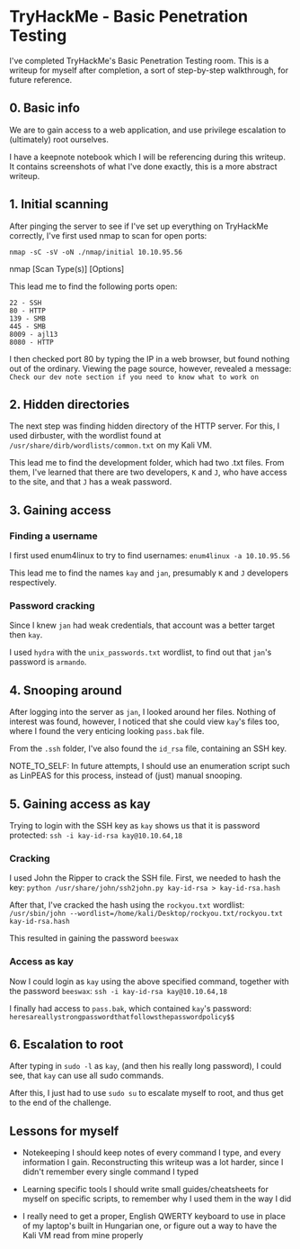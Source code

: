 # TryHackMe - Basic Penetration Testing

I've completed TryHackMe's Basic Penetration Testing room. This is a writeup for myself after completion, a sort of step-by-step walkthrough, for future reference.

## 0. Basic info

We are to gain access to a web application, and use privilege escalation to (ultimately) root ourselves.

I have a keepnote notebook which I will be referencing during this writeup. It contains screenshots of what I've done exactly, this is a more abstract writeup.

## 1. Initial scanning

After pinging the server to see if I've set up everything on TryHackMe correctly, I've first used nmap to scan for open ports:

`nmap -sC -sV -oN ./nmap/initial 10.10.95.56`

nmap [Scan Type(s)] [Options]

This lead me to find the following ports open:
```
22 - SSH
80 - HTTP
139 - SMB
445 - SMB
8009 - ajl13
8080 - HTTP
```

I then checked port 80 by typing the IP in a web browser, but found nothing out of the ordinary. Viewing the page source, however, revealed a message:
`Check our dev note section if you need to know what to work on`

## 2. Hidden directories

The next step was finding hidden directory of the HTTP server. For this, I used dirbuster, with the wordlist found at `/usr/share/dirb/wordlists/common.txt` on my Kali VM.

This lead me to find the development folder, which had two .txt files. From them, I've learned that there are two developers, `K` and `J`, who have access to the site, and that `J` has a weak password.

## 3. Gaining access

### Finding a username
I first used enum4linux to try to find usernames:
`enum4linux -a 10.10.95.56`

This lead me to find the names `kay` and `jan`, presumably `K` and `J` developers respectively.

### Password cracking
Since I knew `jan` had weak credentials, that account was a better target then `kay`.

I used `hydra` with the `unix_passwords.txt` wordlist, to find out that `jan`'s password is `armando`.

## 4. Snooping around

After logging into the server as `jan`, I looked around her files. Nothing of interest was found, however, I noticed that she could view `kay`'s files too, where I found the very enticing looking `pass.bak` file.

From the `.ssh` folder, I've also found the `id_rsa` file, containing an SSH key.

NOTE_TO_SELF: In future attempts, I should use an enumeration script such as LinPEAS for this process, instead of (just) manual snooping.

## 5. Gaining access as kay

Trying to login with the SSH key as `kay` shows us that it is password protected:
`ssh -i kay-id-rsa kay@10.10.64,18`

### Cracking
I used John the Ripper to crack the SSH file. First, we needed to hash the key:
`python /usr/share/john/ssh2john.py kay-id-rsa > kay-id-rsa.hash`

After that, I've cracked the hash using the `rockyou.txt` wordlist:
`/usr/sbin/john --wordlist=/home/kali/Desktop/rockyou.txt/rockyou.txt kay-id-rsa.hash`

This resulted in gaining the password `beeswax`

### Access as kay
Now I could login as `kay` using the above specified command, together with the password `beeswax`:
`ssh -i kay-id-rsa kay@10.10.64,18`

I finally had access to `pass.bak`, which contained `kay`'s password:
`heresareallystrongpasswordthatfollowsthepasswordpolicy$$`

## 6. Escalation to root

After typing in `sudo -l` as `kay`, (and then his really long password), I could see, that `kay` can use all sudo commands.

After this, I just had to use `sudo su` to escalate myself to root, and thus get to the end of the challenge.

## Lessons for myself
* Notekeeping
I should keep notes of every command I type, and every information I gain. Reconstructing this writeup was a lot harder, since I didn't remember every single command I typed

* Learning specific tools
I should write small guides/cheatsheets for myself on specific scripts, to remember why I used them in the way I did

* I really need to get a proper, English QWERTY keyboard to use in place of my laptop's built in Hungarian one, or figure out a way to have the Kali VM read from mine properly

